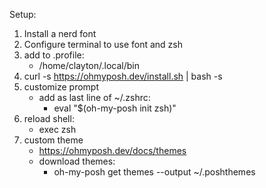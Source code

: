 Setup:
1) Install a nerd font
2) Configure terminal to use font and zsh
3) add to .profile:
	- /home/clayton/.local/bin
4) curl -s https://ohmyposh.dev/install.sh | bash -s
5) customize prompt
	- add as last line of ~/.zshrc:
		- eval "$(oh-my-posh init zsh)"
6) reload shell:
	- exec zsh
7) custom theme
	- https://ohmyposh.dev/docs/themes
	- download themes:
		- oh-my-posh get themes --output ~/.poshthemes
